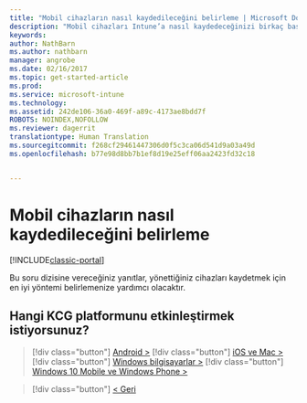 ```yaml
---
title: "Mobil cihazların nasıl kaydedileceğini belirleme | Microsoft Docs"
description: "Mobil cihazları Intune’a nasıl kaydedeceğinizi birkaç basit soruyu yanıtlayarak kararlaştırın"
keywords: 
author: NathBarn
ms.author: nathbarn
manager: angrobe
ms.date: 02/16/2017
ms.topic: get-started-article
ms.prod: 
ms.service: microsoft-intune
ms.technology: 
ms.assetid: 242de106-36a0-469f-a89c-4173ae8bdd7f
ROBOTS: NOINDEX,NOFOLLOW
ms.reviewer: dagerrit
translationtype: Human Translation
ms.sourcegitcommit: f268cf29461447306d0f5c3ca06d541d9a03a49d
ms.openlocfilehash: b77e98d8bb7b1ef8d19e25eff06aa2423fd32c18


---
```

# <a name="choose-how-to-enroll-mobile-devices"></a>Mobil cihazların nasıl kaydedileceğini belirleme

[!INCLUDE[classic-portal](../includes/classic-portal.md)]

Bu soru dizisine vereceğiniz yanıtlar, yönettiğiniz cihazları kaydetmek için en iyi yöntemi belirlemenize yardımcı olacaktır.

## <a name="which-byod-platform-do-you-want-to-enable"></a>**Hangi KCG platformunu etkinleştirmek istiyorsunuz?**

> [!div class="button"]
[Android >](/intune/deploy-use/set-up-android-management-with-microsoft-intune)
> [!div class="button"]
[iOS ve Mac >](/intune/deploy-use/set-up-ios-and-mac-management-with-microsoft-intune)
> [!div class="button"]
[Windows bilgisayarlar >](/intune/deploy-use/set-up-windows-device-management-with-microsoft-intune)
> [!div class="button"]
[Windows 10 Mobile ve Windows Phone >](/intune/deploy-use/set-up-windows-phone-management-with-microsoft-intune)


> [!div class="button"]
[< Geri](choose-how-to-enroll-devices1.md)



<!--HONumber=Dec16_HO3-->


